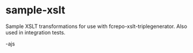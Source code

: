 sample-xslt
===========================

Sample XSLT transformations for use with fcrepo-xslt-triplegenerator.
Also used in integration tests.

-ajs